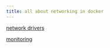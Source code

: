 ```yaml
---
title: all about networking in docker
---
```


[network drivers](https://docs.docker.com/network/drivers/)

[monitoring](https://github.com/LeoVerto/docker-network-graph)

